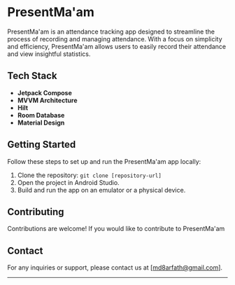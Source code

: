 # PresentMa'am

PresentMa'am is an attendance tracking app designed to streamline the process of recording and managing attendance. With a focus on simplicity and efficiency, PresentMa'am allows users to easily record their attendance and view insightful statistics. 



## Tech Stack

- **Jetpack Compose** 
- **MVVM Architecture** 
- **Hilt**
- **Room Database**
- **Material Design** 

## Getting Started

Follow these steps to set up and run the PresentMa'am app locally:

1. Clone the repository: `git clone [repository-url]`
2. Open the project in Android Studio.
3. Build and run the app on an emulator or a physical device.

## Contributing

Contributions are welcome! If you would like to contribute to PresentMa'am



## Contact

For any inquiries or support, please contact us at [md8arfath@gmail.com].

---

